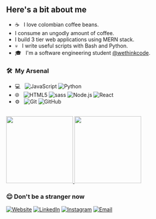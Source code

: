 
<h2>Here's a bit about me</h2>


- ☕ &nbsp; I love colombian coffee beans.
- I consume an ungodly amount of coffee.
- I build 3 tier web applications using MERN stack.
- 💀 &nbsp; I write useful scripts with Bash and Python.
- 🎓 &nbsp; I'm a software engineering student [@wethinkcode](https://wethinkcode.co.za).


<h3> 🛠 &nbsp;My Arsenal</h3>

- 💻 &nbsp;
  ![JavaScript](https://img.shields.io/badge/-JavaScript-333333?style=flat&logo=javascript)
  ![Python](https://img.shields.io/badge/-Python-333333?style=flat&logo=python)
- 🌐 &nbsp;
  ![HTML5](https://img.shields.io/badge/-HTML5-333333?style=flat&logo=HTML5)
  ![sass](https://img.shields.io/badge/-SASS-333333?style=flat&logo=CSS3&logoColor=1572B6)
  ![Node.js](https://img.shields.io/badge/-Node.js-333333?style=flat&logo=node.js)
  ![React](https://img.shields.io/badge/-React-333333?style=flat&logo=react)
- ⚙️ &nbsp;
  ![Git](https://img.shields.io/badge/-Git-333333?style=flat&logo=git)
  ![GitHub](https://img.shields.io/badge/-GitHub-333333?style=flat&logo=github)

<br/>

<a href="https://github.com/lifeoncode">
  <img height="180em" src="https://github-readme-stats.vercel.app/api?username=lifeoncode&theme=buefy&show_icons=true" />
  <img height="180em" src="https://github-readme-stats.vercel.app/api/top-langs/?username=lifeoncode&theme=buefy&layout=compact" />
</a>

<br/>

<h3>😌&nbsp;Don't be a stranger now</h3>

<p>
<a href="https://www.lifeoncode.me/"><img alt="Website" src="https://img.shields.io/badge/Website-www.lifeoncode.me-blue?style=flat-square&logo=google-chrome"></a>
<a href="https://www.linkedin.com/in/nduduzo-f-zondi-01a54516b/"><img alt="LinkedIn" src="https://img.shields.io/badge/LinkedIn-Nduduzo%20F-blue?style=flat-square&logo=linkedin"></a>
<a href="https://www.instagram.com/nduduzo__/"><img alt="Instagram" src="https://img.shields.io/badge/Instagram-nduduzo__-blue?style=flat-square&logo=instagram"></a>
<a href="mailto:ndu918@outlook.com"><img alt="Email" src="https://img.shields.io/badge/Email-ndu918@outlook.com-blue?style=flat-square&logo=gmail"></a>
</p>

